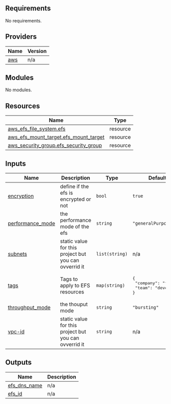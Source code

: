 ## Requirements

No requirements.

## Providers

| Name | Version |
|------|---------|
| <a name="provider_aws"></a> [aws](#provider\_aws) | n/a |

## Modules

No modules.

## Resources

| Name | Type |
|------|------|
| [aws_efs_file_system.efs](https://registry.terraform.io/providers/hashicorp/aws/latest/docs/resources/efs_file_system) | resource |
| [aws_efs_mount_target.efs_mount_target](https://registry.terraform.io/providers/hashicorp/aws/latest/docs/resources/efs_mount_target) | resource |
| [aws_security_group.efs_security_group](https://registry.terraform.io/providers/hashicorp/aws/latest/docs/resources/security_group) | resource |

## Inputs

| Name | Description | Type | Default | Required |
|------|-------------|------|---------|:--------:|
| <a name="input_encryption"></a> [encryption](#input\_encryption) | define if the efs is encrypted or not | `bool` | `true` | no |
| <a name="input_performance_mode"></a> [performance\_mode](#input\_performance\_mode) | the performance mode of the efs | `string` | `"generalPurpose"` | no |
| <a name="input_subnets"></a> [subnets](#input\_subnets) | static value for this project but you can ovverrid it | `list(string)` | n/a | yes |
| <a name="input_tags"></a> [tags](#input\_tags) | Tags to apply to EFS resources | `map(string)` | <pre>{<br>  "company": "fawry",<br>  "team": "devops"<br>}</pre> | no |
| <a name="input_throughput_mode"></a> [throughput\_mode](#input\_throughput\_mode) | the thouput mode | `string` | `"bursting"` | no |
| <a name="input_vpc-id"></a> [vpc-id](#input\_vpc-id) | static value for this project but you can ovverrid it | `string` | n/a | yes |

## Outputs

| Name | Description |
|------|-------------|
| <a name="output_efs_dns_name"></a> [efs\_dns\_name](#output\_efs\_dns\_name) | n/a |
| <a name="output_efs_id"></a> [efs\_id](#output\_efs\_id) | n/a |
